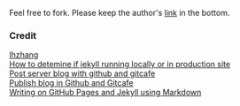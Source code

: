 Feel free to fork.
Please keep the author's [link](http://lhzhang.com/) in the bottom.

### Credit

[lhzhang](http://lhzhang.com/)  
[How to detemine if jekyll running locally or in production site](http://stackoverflow.com/questions/16680153/how-to-detemine-if-jekyll-running-locally-or-in-production-site/20587233#20587233)  
[Post server blog with github and gitcafe](http://blog.whiteworld.me/post/server-blog-with-github-and-gitcafe/)  
[Publish blog in Github and Gitcafe](http://liberize.me/tech/host-your-blog-on-both-github-and-gitcafe.html)  
[Writing on GitHub Pages and Jekyll using Markdown](https://milanaryal.com/2015/writing-on-github-pages-and-jekyll-using-markdown/)
